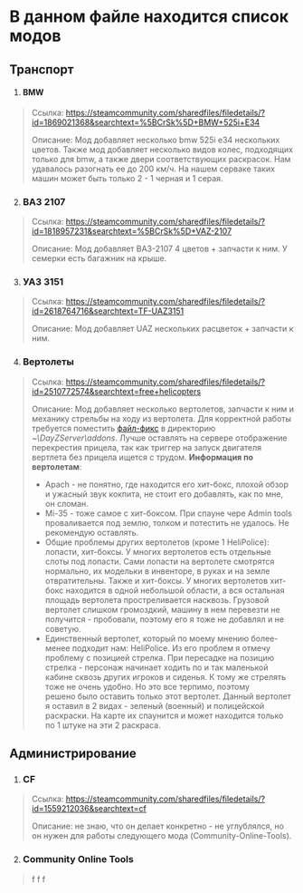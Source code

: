 В данном файле находится список модов 
==
Транспорт
--
1. #### BMW ####
> Ссылка: https://steamcommunity.com/sharedfiles/filedetails/?id=1869021368&searchtext=%5BCrSk%5D+BMW+525i+E34
>
> Описание: Мод добавляет несколько bmw 525i e34 нескольких цветов. Также мод добавляет несколько видов колес, подходящих только для bmw, а также двери 
> соответствующих раскрасок. Нам удавалось разогнать ее до 200 км/ч. На нашем серваке таких машин может быть только 2 - 1 черная и 1 серая.

2. ### ВАЗ 2107 ###
> Ссылка: https://steamcommunity.com/sharedfiles/filedetails/?id=1818957231&searchtext=%5BCrSk%5D+VAZ-2107
> 
> Описание: Мод добавляет ВАЗ-2107 4 цветов + запчасти к ним. У семерки есть багажник на крыше.

3. ### УАЗ 3151 ###
> Ссылка: https://steamcommunity.com/sharedfiles/filedetails/?id=2618764716&searchtext=TF-UAZ3151
> 
> Описание: Мод добавляет UAZ нескольких расцветок + запчасти к ним.

4. ### Вертолеты ###
> Ссылка: https://steamcommunity.com/sharedfiles/filedetails/?id=2510772574&searchtext=free+helicopters
> 
> Описание: Мод добавляет несколько вертолетов, запчасти к ним и механику стрельбы на ходу из вертолета. 
> Для корректной работы требуется поместить [файл-фикс](https://github.com/IIPuBeT-AHgpeu/DayzServerSettings/blob/main/src/HelicopterSIBMod_SERVER.pbo) в директорию 
> _~\DayZServer\addons_. 
> Лучше оставлять на сервере отображение перекрестия прицела, так как триггер на запуск двигателя вертлета без прицела ищется с трудом.
> __Информация по вертолетам__: 
> - Apach - не понятно, где находится его хит-бокс, плохой обзор и ужасный звук кокпита, не стоит его добавлять, как по мне, он сломан.
> - Mi-35 - тоже самое с хит-боксом. При спауне чере Admin tools проваливается под землю, толком и потестить не удалось. Не рекомендую оставлять.
> - Общие проблемы других вертолетов (кроме 1 HeliPolice): лопасти, хит-боксы. У многих вертолетов есть отдельные слоты под лопасти. Сами лопасти на 
> вертолете смотрятся нормально, их модельки в инвенторе, в руках и на земле отвратительны. Также и хит-боксы. У многих вертолетов хит-бокс находится в одной
> небольшой области, а вся остальная площадь вертолета простреливается насквозь. Грузовой вертолет слишком громоздкий, машину в нем перевезти не получится - пробовали, 
> поэтому его я тоже не добавлял и не советую.
> - Единственный вертолет, который по моему мнению более-менее подходит нам: HeliPolice. Из его проблем я отмечу проблему с позицией стрелка. При пересадке на позицию 
> стрелка - персонаж начинает ходить по и так маленькой кабине сквозь других игроков и сиденья. К тому же стрелять тоже не очень удобно. Но это все терпимо, поэтому  
> решено было оставить только этот вертолет. Данный вертолет я оставил в 2 видах - зеленый (военный) и полицейской раскраски. На карте их спаунится и может находится
> только по 1 штуке на эти 2 раскраса.

Администрирование
--
1. ### CF ###
> Ссылка: https://steamcommunity.com/sharedfiles/filedetails/?id=1559212036&searchtext=cf
> 
> Описание: не знаю, что он делает конкретно - не углублялся, но он нужен для работы следующего мода (Community-Online-Tools).
2. ### Community Online Tools ###
> f
> f
> f
